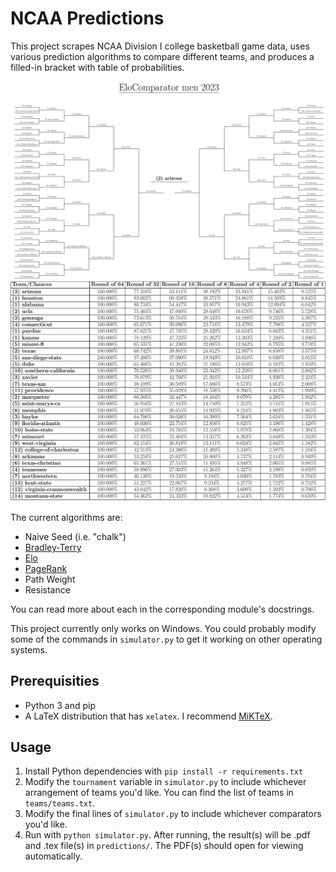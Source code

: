 # NCAA Predictions

This project scrapes NCAA Division I college basketball game data, uses various prediction algorithms to compare different teams, and produces a filled-in bracket with table of probabilities.

![example-bracket](./docs/example_bracket.png)
![example-table](./docs/example_table.png)

The current algorithms are:

* Naive Seed (i.e. "chalk")
* [Bradley-Terry](https://en.wikipedia.org/wiki/Bradley%E2%80%93Terry_model)
* [Elo](https://en.wikipedia.org/wiki/Elo_rating_system)
* [PageRank](https://en.wikipedia.org/wiki/PageRank)
* Path Weight
* Resistance

You can read more about each in the corresponding module's docstrings.

This project currently only works on Windows.
You could probably modify some of the commands in `simulator.py` to get it working on other operating systems.

## Prerequisities

* Python 3 and pip
* A LaTeX distribution that has `xelatex`.
I recommend [MiKTeX](https://miktex.org/).

## Usage

1. Install Python dependencies with `pip install -r requirements.txt`
2. Modify the `tournament` variable in `simulator.py` to include whichever arrangement of teams you'd like.
You can find the list of teams in `teams/teams.txt`.
3. Modify the final lines of `simulator.py` to include whichever comparators you'd like.
4. Run with `python simulator.py`.
After running, the result(s) will be .pdf and .tex file(s) in `predictions/`.
The PDF(s) should open for viewing automatically.
